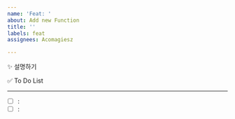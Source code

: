```yaml
---
name: 'Feat: '
about: Add new Function
title: ''
labels: feat
assignees: Acomagiesz

---
```


✨ 설명하기

✅ To Do List


---
- [ ] : 
- [ ] :
